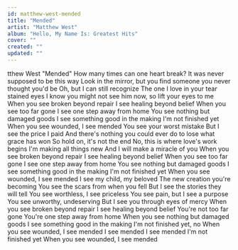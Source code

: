 ```yaml
---
id: matthew-west-mended
title: "Mended"
artist: "Matthew West"
album: "Hello, My Name Is: Greatest Hits"
cover: ""
created: ""
updated: ""
---
```


tthew West
"Mended"
How many times can one heart break?
It was never supposed to be this way
Look in the mirror, but you find someone you never thought you'd be
Oh, but I can still recognize
The one I love in your tear stained eyes
I know you might not see him now, so lift your eyes to me
When you see broken beyond repair
I see healing beyond belief
When you see too far gone
I see one step away from home
You see nothing but damaged goods
I see something good in the making
I'm not finished yet
When you see wounded, I see mended
You see your worst mistake
But I see the price I paid
And there's nothing you could ever do to lose what grace has won
So hold on, it's not the end
No, this is where love's work begins
I'm making all things new
And I will make a miracle of you
When you see broken beyond repair
I see healing beyond belief
When you see too far gone
I see one step away from home
You see nothing but damaged goods
I see something good in the making
I'm not finished yet
When you see wounded, I see mended
I see my child, my beloved
The new creation you're becoming
You see the scars from when you fell
But I see the stories they will tell
You see worthless, I see priceless
You see pain, but I see a purpose
You see unworthy, undeserving
But I see you through eyes of mercy
When you see broken beyond repair
I see healing beyond belief
You're not too far gone
You're one step away from home
When you see nothing but damaged goods
I see something good in the making
I'm not finished yet, no
When you see wounded, I see mended
I see mended
I see mended
I'm not finished yet
When you see wounded, I see mended